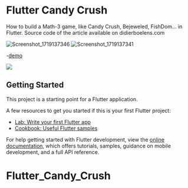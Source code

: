 # Flutter Candy Crush

How to build a Math-3 game, like Candy Crush, Bejeweled, FishDom… in Flutter.
Source code of the article available on didierboelens.com

![Screenshot_1719137346](https://github.com/Purehi/Flutter_Candy_Crush/assets/138559218/5124c087-127c-406b-9c94-bfa840ef6850)
![Screenshot_1719137341](https://github.com/Purehi/Flutter_Candy_Crush/assets/138559218/3b8524fe-d440-4701-9eb0-ddab8d4f9fae)

-[demo](https://www.youtube.com/watch?v=_6JNOsepehk)

[![](https://github.com/Purehi/Mordo/assets/138559218/44f142db-d302-4573-9045-79c0fe95ee84)](https://play.google.com/store/apps/details?id=free.mor.mordo.do)

## Getting Started

This project is a starting point for a Flutter application.

A few resources to get you started if this is your first Flutter project:

- [Lab: Write your first Flutter app](https://docs.flutter.dev/get-started/codelab)
- [Cookbook: Useful Flutter samples](https://docs.flutter.dev/cookbook)

For help getting started with Flutter development, view the
[online documentation](https://docs.flutter.dev/), which offers tutorials,
samples, guidance on mobile development, and a full API reference.
# Flutter_Candy_Crush
